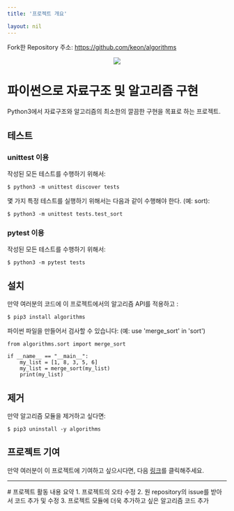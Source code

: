 ```yaml
---
title: '프로젝트 개요'

layout: nil
---
```


Fork한 Repository 주소: https://github.com/keon/algorithms
<br>
<p align="center"><img src="https://raw.githubusercontent.com/keon/algorithms/master/docs/source/_static/logo/logotype1blue.png"></p>

# 파이썬으로 자료구조 및 알고리즘 구현

Python3에서 자료구조와 알고리즘의 최소한의 깔끔한 구현을 목표로 하는 프로젝트.

## 테스트

### unittest 이용
작성된 모든 테스트를 수행하기 위해서:

    $ python3 -m unittest discover tests

몇 가지 특정 테스트를 실행하기 위해서는 다음과 같이 수행해야 한다. (예: sort):

    $ python3 -m unittest tests.test_sort

### pytest 이용
작성된 모든 테스트를 수행하기 위해서:

    $ python3 -m pytest tests

## 설치
만약 여러분의 코드에 이 프로젝트에서의 알고리즘 API를 적용하고 :

    $ pip3 install algorithms

파이썬 파일을 만들어서 검사할 수 있습니다: (예: use 'merge_sort' in 'sort')

```python3
from algorithms.sort import merge_sort

if __name__ == "__main__":
    my_list = [1, 8, 3, 5, 6]
    my_list = merge_sort(my_list)
    print(my_list)
```

## 제거
만약 알고리즘 모듈을 제거하고 싶다면:

    $ pip3 uninstall -y algorithms

## 프로젝트 기여
만약 여러분이 이 프로젝트에 기여하고 싶으시다면, 다음 <a href="https://github.com/keon/algorithms/blob/master/CONTRIBUTING.md">링크</a>를 클릭해주세요.

<hr>
# 프로젝트 활동 내용 요약
1. 프로젝트의 오타 수정
2. 원 repository의 issue를 받아서 코드 추가 및 수정
3. 프로젝트 모듈에 더욱 추가하고 싶은 알고리즘 코드 추가
